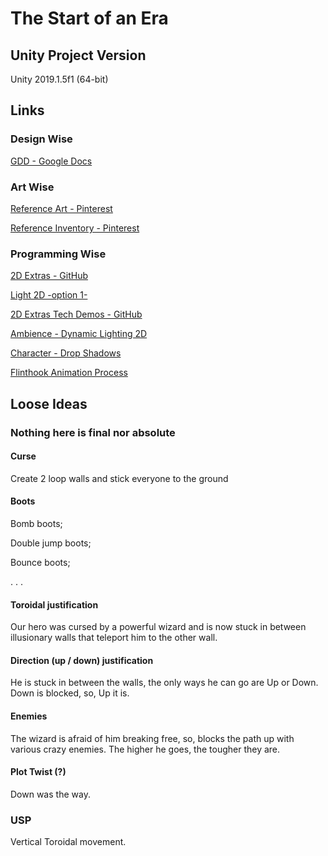 # The Start of an Era

## Unity Project Version

Unity 2019.1.5f1 (64-bit)

## Links

### Design Wise

[GDD - Google Docs](https://docs.google.com/document/d/1QG_6UUJc_H3TD9OoXtrtZqTDji2Kx_v4WHR5icAToiQ/edit#heading=h.w1wiqq818bd7)

### Art Wise

[Reference Art - Pinterest](https://www.pinterest.pt/pin/723953708831001876/)

[Reference Inventory - Pinterest](https://www.pinterest.pt/pin/723953708831001507/)

### Programming Wise

[2D Extras - GitHub](https://github.com/Unity-Technologies/2d-extras)

[Light 2D -option 1-](https://github.com/SSS135/Light2D)

[2D Extras Tech Demos - GitHub](https://github.com/Unity-Technologies/2d-techdemos)

[Ambience - Dynamic Lighting 2D](https://www.youtube.com/watch?v=WWdGdE8ZwIA)

[Character - Drop Shadows](https://www.youtube.com/watch?v=ft4HUL2bFSQ)

[Flinthook Animation Process](https://www.youtube.com/watch?v=9aQdv1qhHOY)


## Loose Ideas

### Nothing here is final nor absolute

#### Curse

Create 2 loop walls and stick everyone to the ground

#### Boots

Bomb boots;

Double jump boots;

Bounce boots;

. . .

#### Toroidal justification

Our hero was cursed by a powerful wizard and is now stuck in between
illusionary walls that teleport him to the other wall.

#### Direction (up / down) justification

He is stuck in between the walls, the only ways he can go are Up or Down.
Down is blocked, so, Up it is.

#### Enemies

The wizard is afraid of him breaking free, so, blocks the path up with various
crazy enemies. The higher he goes, the tougher they are.

#### Plot Twist (?)

Down was the way.

### USP

Vertical Toroidal movement.
